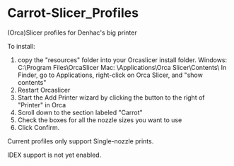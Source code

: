 # Carrot-Slicer_Profiles
(Orca)Slicer profiles for Denhac's big printer


To install:
 1. copy the "resources" folder into your Orcaslicer install folder.
    Windows:   C:\Program Files\OrcaSlicer
    Mac:   \Applications\Orca Slicer\Contents\ 
            In Finder, go to Applications, right-click on Orca Slicer, and "show contents"
 2. Restart Orcaslicer
 3. Start the Add Printer wizard by clicking the button to the right of "Printer" in Orca
 4. Scroll down to the section labeled "Carrot"
 5. Check the boxes for all the nozzle sizes you want to use
 6. Click Confirm.



Current profiles only support Single-nozzle prints.

IDEX support is not yet enabled.